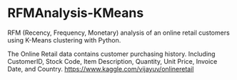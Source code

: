 # RFMAnalysis-KMeans
RFM (Recency, Frequency, Monetary) analysis of an online retail customers using K-Means clustering with Python.

The Online Retail data contains customer purchasing history.
Including CustomerID, Stock Code, Item Description, Quantity,
Unit Price, Invoice Date, and Country.
https://www.kaggle.com/vijayuv/onlineretail

